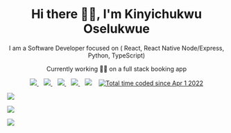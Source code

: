 <p align="center">
  <h1 align='center'>Hi there 👋🏾, I'm Kinyichukwu Oselukwue</h1> 
  <p align="center"> I am a Software Developer focused on (  React, React Native Node/Express, Python, TypeScript)</p>
  <p align='center'>Currently working 👨‍🍳 on a full stack booking app</p>
</p>

<p align='center'>
<a href="https://wa.me/2349132681563?text=Hello Chris" target="_blank">
  <img src="https://img.shields.io/badge/WHATSAPP-%2325D366.svg?&style=for-the-badge&logo=whatsapp&logoColor=white" />
</a>&nbsp;&nbsp;
<a href="https://twitter.com/KOselukwue" target="_blank">
  <img src="https://img.shields.io/badge/twitter-%231DA1F2.svg?&style=for-the-badge&logo=twitter&logoColor=white" />
</a>&nbsp;&nbsp;
<a href="https://www.linkedin.com/in/kinyichukwu-oselukwue-69a49622b/" target="_blank">
  <img src="https://img.shields.io/badge/linkedin-%230077B5.svg?&style=for-the-badge&logo=linkedin&logoColor=white" />
</a>&nbsp;&nbsp;
<a href="mailto:kinyichukwuose@gmail.com" target="_blank">
  <img src="https://img.shields.io/badge/email me-%23D14836.svg?&style=for-the-badge&logo=gmail&logoColor=white" />
</a>&nbsp;&nbsp;
  <img src="https://gpvc.arturio.dev/kinyichukwu" />
  </a>&nbsp;&nbsp;
  <a href="https://wakatime.com/@71012fa4-1b94-4222-862a-ae7462bd8403"><img src="https://wakatime.com/badge/user/71012fa4-1b94-4222-862a-ae7462bd8403.svg" alt="Total time coded since Apr 1 2022" /></a>
  
  
  <p align = "left">
  <img src = "https://github-readme-stats.vercel.app/api?username=kinyichukwu&show_icons=true&theme=tokyonight&line_height=25">
  </p>
  <p align = "left">
  <img src = "https://github-readme-stats.vercel.app/api/top-langs/?username=kinyichukwu&langs_count=6&layout=compact">
  </p>
  <p align="left">
   <img src = "http://github-readme-streak-stats.herokuapp.com?user=kinyichukwu&theme=blueberry&date_format=M%20j%5B%2C%20Y%5D">
 
</p>
</p>
 
